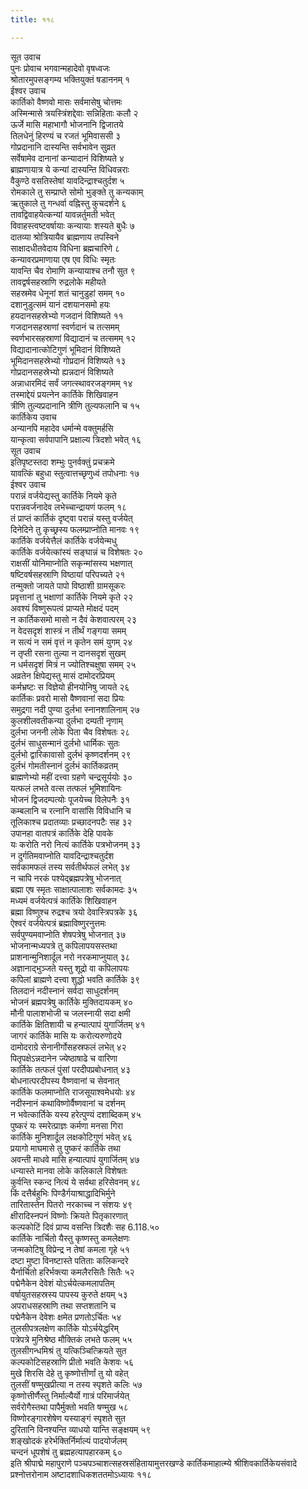 ```yaml
---
title: ११८

---
```

सूत उवाच  
पुनः प्रोवाच भगवान्महादेवो वृषध्वजः  
श्रोतारमुपसङ्गम्य भक्तियुक्तं षडाननम् १  
ईश्वर उवाच  
कार्तिको वैष्णवो मासः सर्वमासेषु चोत्तमः  
अस्मिन्मासे त्रयस्त्रिंशद्देवाः सन्निहिताः कलौ २  
ऊर्जे मासि महाभागौ भोजनानि द्विजातये  
तिलधेनुं हिरण्यं च रजतं भूमिवाससी ३  
गोप्रदानानि दास्यन्ति सर्वभावेन सुव्रत  
सर्वेषामेव दानानां कन्यादानं विशिष्यते ४  
ब्राह्मणायात्र ये कन्यां दास्यन्ति विधिवन्नराः  
वैकुण्ठे वसतिस्तेषां यावदिन्द्राश्चतुर्दश ५  
रोमकाले तु सम्प्राप्ते सोमो भुङ्क्ते तु कन्यकाम्  
ऋतुकाले तु गन्धर्वा वह्निस्तु कुचदर्शने ६  
तावद्विवाहयेत्कन्यां यावन्नर्तुमती भवेत्  
विवाहस्त्वष्टवर्षायाः कन्यायाः शस्यते बुधैः ७  
दातव्या श्रोत्रियायैव ब्राह्मणाय तपस्विने  
साक्षादधीतवेदाय विधिना ब्रह्मचारिणे ८  
कन्यावरप्रमाणाया एष एव विधिः स्मृतः  
यावन्ति चैव रोमाणि कन्यायाश्च तनौ सुत ९  
तावद्वर्षसहस्राणि रुद्रलोके महीयते  
सहस्रमेव धेनूनां शतं चानुडुहां समम् १०  
दशानुडुत्समं यानं दशयानसमो हयः  
हयदानसहस्रेभ्यो गजदानं विशिष्यते ११  
गजदानसहस्राणां स्वर्णदानं च तत्समम्  
स्वर्णभारसहस्राणां विद्यादानं च तत्समम् १२  
विद्यादानात्कोटिगुणं भूमिदानं विशिष्यते  
भूमिदानसहस्रेभ्यो गोप्रदानं विशिष्यते १३  
गोप्रदानसहस्रेभ्यो ह्यन्नदानं विशिष्यते  
अन्नाधारमिदं सर्वं जगत्स्थावरजङ्गमम् १४  
तस्माद्देयं प्रयत्नेन कार्तिके शिखिवाहन  
त्रीणि तुल्यप्रदानानि त्रीणि तुल्यफलानि च १५  
कार्तिकेय उवाच  
अन्यानपि महादेव धर्मान्मे वक्तुमर्हसि  
यान्कृत्वा सर्वपापानि प्रक्षाल्य त्रिदशो भवेत् १६  
सूत उवाच  
इतिपृष्टस्तदा शम्भुः पुनर्वक्तुं प्रचक्रमे  
यावत्किं बहुधा स्तुत्वात्तच्छृणुध्वं तपोधनाः १७  
ईश्वर उवाच  
परान्नं वर्जयेद्यस्तु कार्तिके नियमे कृते  
परान्नवर्जनादेव लभेच्चान्द्रायणं फलम् १८  
तं प्राप्तं कार्तिकं दृष्ट्वा परान्नं यस्तु वर्जयेत्  
दिनेदिने तु कृच्छ्रस्य फलम्प्राप्नोति मानवः १९  
कार्तिके वर्जयेत्तैलं कार्तिके वर्जयेन्मधु  
कार्तिके वर्जयेत्कांस्यं सङ्घान्नं च विशेषतः २०  
राक्षसीं योनिमाप्नोति सकृन्मांसस्य भक्षणात्  
षष्टिवर्षसहस्राणि विष्ठायां परिपच्यते २१  
तन्मुक्तो जायते पापो विष्ठाशी ग्रामसूकरः  
प्रवृत्तानां तु भक्षाणां कार्तिके नियमे कृते २२  
अवश्यं विष्णुरूपत्वं प्राप्यते मोक्षदं पदम्  
न कार्तिकसमो मासो न दैवं केशवात्परम् २३  
न वेदसदृशं शास्त्रं न तीर्थं गङ्गया समम्  
न सत्यं न समं वृत्तं न कृतेन समं युगम् २४  
न तृप्ती रसना तुल्या न दानसदृशं सुखम्  
न धर्मसदृशं मित्रं न ज्योतिश्चक्षुषा समम् २५  
अव्रतेन क्षिपेद्यस्तु मासं दामोदरप्रियम्  
कर्मभ्रष्टः स विज्ञेयो हीनयोनिषु जायते २६  
कार्तिकः प्रवरो मासो वैष्णवानां सदा प्रियः  
समुद्रगा नदी पुण्या दुर्लभा स्नानशालिनाम् २७  
कुलशीलवतीकन्या दुर्लभा दम्पती नृणाम्  
दुर्लभा जननी लोके पिता चैव विशेषतः २८  
दुर्लभं साधुसन्मानं दुर्लभो धार्मिकः सुतः  
दुर्लभो द्वारिकावासो दुर्लभं कृष्णदर्शनम् २९  
दुर्लभं गोमतीस्नानं दुर्लभं कार्तिकव्रतम्  
ब्राह्मणेभ्यो महीं दत्त्वा ग्रहणे चन्द्रसूर्ययोः ३०  
यत्फलं लभते वत्स तत्फलं भूमिशायिनः  
भोजनं द्विजदम्पत्योः पूजयेच्च विलेपनैः ३१  
कम्बलानि च रत्नानि वासांसि विविधानि च  
तूलिकाश्च प्रदातव्याः प्रच्छादनपटैः सह ३२  
उपानहा वातपत्रं कार्तिके देहि पावके  
यः करोति नरो नित्यं कार्तिके पत्रभोजनम् ३३  
न दुर्गतिमवाप्नोति यावदिन्द्राश्चतुर्दश  
सर्वकामफलं तस्य सर्वतीर्थफलं लभेत् ३४  
न चापि नरकं पश्येद्ब्रह्मपत्रेषु भोजनात्  
ब्रह्मा एष स्मृतः साक्षात्पालाशः सर्वकामदः ३५  
मध्यमं वर्जयेत्पत्रं कार्तिके शिखिवाहन  
ब्रह्मा विष्णुश्च रुद्रश्च त्रयो देवास्त्रिपत्रके ३६  
ऐश्वरं वर्जयेत्पत्रं ब्रह्माविष्णुरनुत्तमः  
सर्वपुण्यमवाप्नोति शेषपत्रेषु भोजनात् ३७  
भोजनान्मध्यपत्रे तु कपिलापयसस्तथा  
प्राशनान्मुनिशार्दूल नरो नरकमाप्नुयात् ३८  
अज्ञानाद्भुञ्जते यस्तु शूद्रो वा कपिलापयः  
कपिलां ब्राह्मणे दत्त्वा शुद्धो भवति कार्तिके ३९  
तिलदानं नदीस्नानं सर्वदा साधुदर्शनम्  
भोजनं ब्रह्मपत्रेषु कार्तिके मुक्तिदायकम् ४०  
मौनी पालाशभोजी च जलस्नायी सदा क्षमी  
कार्तिके क्षितिशायी च हन्यात्पापं युगार्जितम् ४१  
जागरं कार्तिके मासि यः करोत्यरुणोदये  
दामोदराग्रे सेनानीर्गोसहस्रफलं लभेत् ४२  
पितृपक्षेऽन्नदानेन ज्येष्ठाषाढे च वारिणा  
कार्तिके तत्फलं पुंसां परदीपप्रबोधनात् ४३  
बोधनात्परदीपस्य वैष्णवानां च सेवनात्  
कार्तिके फलमाप्नोति राजसूयाश्वमेधयोः ४४  
नदीस्नानं कथाविष्णोर्वैष्णवानां च दर्शनम्  
न भवेत्कार्तिके यस्य हरेत्पुण्यं दशाब्दिकम् ४५  
पुष्करं यः स्मरेत्प्राज्ञः कर्मणा मनसा गिरा  
कार्तिके मुनिशार्दूल लक्षकोटिगुणं भवेत् ४६  
प्रयागो माघमासे तु पुष्करं कार्तिके तथा  
अवन्ती माधवे मासि हन्यात्पापं युगार्जितम् ४७  
धन्यास्ते मानवा लोके कलिकाले विशेषतः  
कुर्वन्ति स्कन्द नित्यं ये सर्वथा हरिसेवनम् ४८  
किं दत्तैर्बहुभिः पिण्डैर्गयाश्राद्धादिभिर्मुने  
तारितास्तेन पितरो नरकाच्च न संशयः ४९  
क्षीरादिस्नपनं विष्णोः क्रियते पितृकारणात्  
कल्पकोटिं दिवं प्राप्य वसन्ति त्रिदशैः सह 6.118.५०  
कार्तिके नार्चितो यैस्तु कृष्णस्तु कमलेक्षणः  
जन्मकोटिषु विप्रेन्द्र न तेषां कमला गृहे ५१  
दष्टा मुष्टा विनष्टास्ते पतिताः कलिकन्दरे  
यैर्नार्चितो हरिर्भक्त्या कमलैरसितैः सितैः ५२  
पद्मेनैकेन देवेशं योऽर्चयेत्कमलापतिम्  
वर्षायुतसहस्रस्य पापस्य कुरुते क्षयम् ५३  
अपराधसहस्राणि तथा सप्तशतानि च  
पद्मेनैकेन देवेशः क्षमेत प्रणतोऽर्चितः ५४  
तुलसीपत्रलक्षेण कार्तिके योऽर्चयेद्धरिम्  
पत्रेपत्रे मुनिश्रेष्ठ मौक्तिकं लभते फलम् ५५  
तुलसीगन्धमिश्रं तु यत्किञ्चित्क्रियते सुत  
कल्पकोटिसहस्राणि प्रीतो भवति केशवः ५६  
मुखे शिरसि देहे तु कृष्णोत्तीर्णां तु यो वहेत्  
तुलसीं षण्मुखप्रीत्या न तस्य स्पृशते कलिः ५७  
कृष्णोत्तीर्णैस्तु निर्माल्यैर्यो गात्रं परिमार्जयेत्  
सर्वरोगैस्तथा पापैर्मुक्तो भवति षण्मुख ५८  
विष्णोरङ्गारशेषेण यस्याङ्गं स्पृशते सुत  
दुरितानि विनश्यन्ति व्याधयो यान्ति सङ्क्षयम् ५९  
शङ्खोदकं हरेर्भक्तिर्निर्माल्यं पादयोर्जलम्  
चन्दनं धूपशेषं तु ब्रह्महत्यापहारकम् ६०  
इति श्रीपाद्मे महापुराणे पञ्चपञ्चाशत्सहस्रसंहितायामुत्तरखण्डे कार्तिकमाहात्म्ये श्रीशिवकार्तिकेयसंवादे प्रश्नोत्तरोनाम अष्टादशाधिकशततमोऽध्यायः ११८